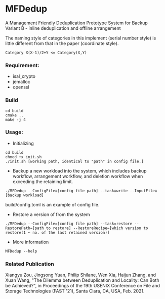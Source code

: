 # MFDedup
A Management Friendly Deduplication Prototype System for Backup    
Variant B - inline deduplication and offline arrangement

The naming style of categories in this implement (serial number style) is little different from that in the paper (coordinate style).
```
Category X(X-1)/2+Y <= Category(X,Y)
```

### Requirement:
+ isal_crypto
+ jemalloc
+ openssl

### Build
```
cd build
cmake ..
make -j 4
``` 

### Usage:

+ Initializing
```
cd build
chmod +x init.sh
./init.sh [working path, identical to "path" in config file.]
```

+ Backup a new workload into the system, which includes backup workflow, arrangement workflow, and deletion workflow when exceeding the retaining limit.
```
./MFDedup --ConfigFile=[config file path] --task=write --InputFile=[backup workload]
```
build/config.toml is an example of config file.
     
+ Restore a version of from the system
```
./MFDedup --ConfigFile=[config file path] --task=restore --RestorePath=[path to restore] --RestoreRecipe=[which version to restore(1 ~ no. of the last retained version)]
```  

+ More information
```
MFDedup --help
```

### Related Publication
Xiangyu Zou, Jingsong Yuan, Philip Shilane, Wen Xia, Haijun Zhang, and Xuan Wang, 
"The Dilemma between Deduplication and Locality: Can Both be Achieved?", 
in Proceedings of the 19th USENIX Conference on File and Storage Technologies (FAST '21), Santa Clara, CA, USA, Feb. 2021.
